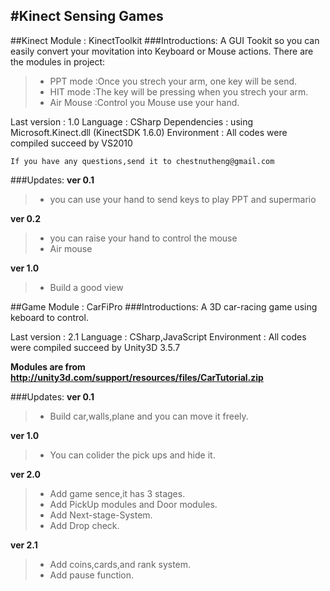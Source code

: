 #Kinect Sensing Games
------
##Kinect Module : KinectToolkit
###Introductions:
A GUI Tookit so you can easily convert your movitation into Keyboard or Mouse actions.
There are the modules in project:
>* PPT mode :Once you strech your arm, one key will be send.
>* HIT mode :The key will be pressing when you strech your arm.
>* Air Mouse :Control you Mouse use your hand.

Last version : 1.0
Language : CSharp
Dependencies : using  Microsoft.Kinect.dll (KinectSDK 1.6.0)
Environment : All codes were compiled succeed by VS2010

    If you have any questions,send it to chestnutheng@gmail.com
###Updates:
**ver 0.1**
>* you can use your hand to send keys to play PPT and supermario

**ver 0.2**
>* you can raise your hand to control the mouse
>* Air mouse

**ver 1.0**
>* Build a good view

##Game Module : CarFiPro
###Introductions:
A 3D car-racing game using keboard to control.

Last version : 2.1
Language : CSharp,JavaScript
Environment : All codes were compiled succeed by Unity3D 3.5.7

**Modules are from http://unity3d.com/support/resources/files/CarTutorial.zip**

###Updates:
**ver 0.1**
>* Build car,walls,plane and you can move it freely.

**ver 1.0**
>* You can colider the pick ups and hide it.

**ver 2.0**
>* Add game sence,it has 3 stages.
>* Add PickUp modules and Door modules.
>* Add Next-stage-System.
>* Add Drop check.

**ver 2.1**
>* Add coins,cards,and rank system.
>* Add pause function.

